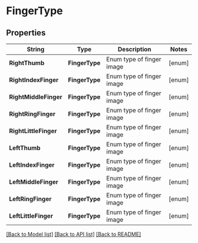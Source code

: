 # FingerType
## Properties

| String                | Type | Description | Notes |
|-----------------------| ------------ | ------------- | -------------|
| **RightThumb**        |**FingerType**|Enum type of finger image|[enum]|
| **RightIndexFinger**  |**FingerType**|Enum type of finger image|[enum]|
| **RightMiddleFinger** |**FingerType**|Enum type of finger image|[enum]|
| **RightRingFinger**   |**FingerType**|Enum type of finger image|[enum]|
| **RightLittleFinger** |**FingerType**|Enum type of finger image|[enum]|
| **LeftThumb**         |**FingerType**|Enum type of finger image|[enum]|
| **LeftIndexFinger**   |**FingerType**|Enum type of finger image|[enum]|
| **LeftMiddleFinger**  |**FingerType**|Enum type of finger image|[enum]|
| **LeftRingFinger**    |**FingerType**|Enum type of finger image|[enum]|
| **LeftLittleFinger**  |**FingerType**|Enum type of finger image|[enum]|

[[Back to Model list]](../README.md#documentation-for-models) [[Back to API list]](../README.md#documentation-for-api-endpoints) [[Back to README]](../README.md)

